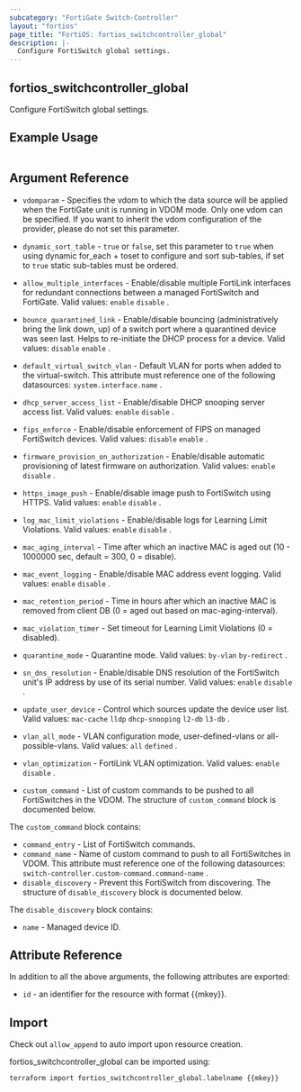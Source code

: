 ```yaml
---
subcategory: "FortiGate Switch-Controller"
layout: "fortios"
page_title: "FortiOS: fortios_switchcontroller_global"
description: |-
  Configure FortiSwitch global settings.
---
```


## fortios_switchcontroller_global
Configure FortiSwitch global settings.

## Example Usage

```hcl

```

## Argument Reference
* `vdomparam` - Specifies the vdom to which the data source will be applied when the FortiGate unit is running in VDOM mode. Only one vdom can be specified. If you want to inherit the vdom configuration of the provider, please do not set this parameter.
* `dynamic_sort_table` - `true` or `false`, set this parameter to `true` when using dynamic for_each + toset to configure and sort sub-tables, if set to `true` static sub-tables must be ordered.

* `allow_multiple_interfaces` - Enable/disable multiple FortiLink interfaces for redundant connections between a managed FortiSwitch and FortiGate. Valid values: `enable` `disable` .
* `bounce_quarantined_link` - Enable/disable bouncing (administratively bring the link down, up) of a switch port where a quarantined device was seen last. Helps to re-initiate the DHCP process for a device. Valid values: `disable` `enable` .
* `default_virtual_switch_vlan` - Default VLAN for ports when added to the virtual-switch. This attribute must reference one of the following datasources: `system.interface.name` .
* `dhcp_server_access_list` - Enable/disable DHCP snooping server access list. Valid values: `enable` `disable` .
* `fips_enforce` - Enable/disable enforcement of FIPS on managed FortiSwitch devices. Valid values: `disable` `enable` .
* `firmware_provision_on_authorization` - Enable/disable automatic provisioning of latest firmware on authorization. Valid values: `enable` `disable` .
* `https_image_push` - Enable/disable image push to FortiSwitch using HTTPS. Valid values: `enable` `disable` .
* `log_mac_limit_violations` - Enable/disable logs for Learning Limit Violations. Valid values: `enable` `disable` .
* `mac_aging_interval` - Time after which an inactive MAC is aged out (10 - 1000000 sec, default = 300, 0 = disable).
* `mac_event_logging` - Enable/disable MAC address event logging. Valid values: `enable` `disable` .
* `mac_retention_period` - Time in hours after which an inactive MAC is removed from client DB (0 = aged out based on mac-aging-interval).
* `mac_violation_timer` - Set timeout for Learning Limit Violations (0 = disabled).
* `quarantine_mode` - Quarantine mode. Valid values: `by-vlan` `by-redirect` .
* `sn_dns_resolution` - Enable/disable DNS resolution of the FortiSwitch unit's IP address by use of its serial number. Valid values: `enable` `disable` .
* `update_user_device` - Control which sources update the device user list. Valid values: `mac-cache` `lldp` `dhcp-snooping` `l2-db` `l3-db` .
* `vlan_all_mode` - VLAN configuration mode, user-defined-vlans or all-possible-vlans. Valid values: `all` `defined` .
* `vlan_optimization` - FortiLink VLAN optimization. Valid values: `enable` `disable` .
* `custom_command` - List of custom commands to be pushed to all FortiSwitches in the VDOM. The structure of `custom_command` block is documented below.

The `custom_command` block contains:

* `command_entry` - List of FortiSwitch commands.
* `command_name` - Name of custom command to push to all FortiSwitches in VDOM. This attribute must reference one of the following datasources: `switch-controller.custom-command.command-name` .
* `disable_discovery` - Prevent this FortiSwitch from discovering. The structure of `disable_discovery` block is documented below.

The `disable_discovery` block contains:

* `name` - Managed device ID.

## Attribute Reference

In addition to all the above arguments, the following attributes are exported:
* `id` - an identifier for the resource with format {{mkey}}.

## Import

Check out `allow_append` to auto import upon resource creation.

fortios_switchcontroller_global can be imported using:
```sh
terraform import fortios_switchcontroller_global.labelname {{mkey}}
```
